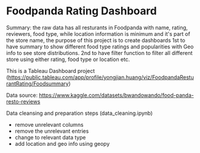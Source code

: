 # Foodpanda Rating Dashboard

Summary: the raw data has all resturants in Foodpanda with name, rating, reviewers, food type, while location information is minimum and it's part of the store name, the purpose of this project is to create dashboards 1st to have summary to show different food type ratings and popularities with Geo info to see store distributions. 2nd to have filter function to filter all different store using either rating, food type or location etc.

This is a Tableau Dashboard project (https://public.tableau.com/app/profile/yongjian.huang/viz/FoodpandaResturantRating/Foodsummary)

Data source: https://www.kaggle.com/datasets/bwandowando/food-panda-resto-reviews

Data cleansing and preparation steps (data_cleaning.ipynb)
- remove unrelevant columns
- remove the unrelevant entries
- change to relevant data type
- add location and geo info using geopy
